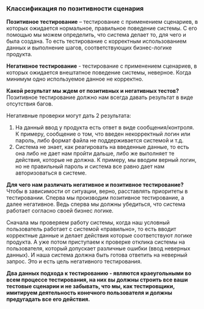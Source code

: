 ### Классификация по позитивности сценария

**Позитивное тестирование** – тестирование с применением сценариев, в которых ожидается нормальное, правильное поведение системы. С его помощью мы можем определить, что система делает то, для чего и была создана. То есть тестирование с корректным использованием данных и выполнение шагов, соответствующих бизнес-логике продукта.

**Негативное тестирование** - тестирование с применением сценариев, в которых ожидается внештатное поведение системы, неверное. Когда минимум одно используемое данное не корректно.

**Какой результат мы ждем от позитивных и негативных тестов?**
Позитивное тестирование должно нам всегда давать результат в виде отсутствия багов.

Негативные проверки могут дать 2 результата:
1. На данный ввод у продукта есть ответ в виде сообщения/контроля. К примеру, сообщение о том, что введен некорректный логин или пароль, либо формат файла не поддерживается системой и т.д.
2. Система не знает, как реагировать на введенные данные, то есть она либо не дает нам пройти дальше, либо же выполняет те действия, которые не должна. К примеру, мы вводим верный логин, но не правильный пароль и система все равно дает нам авторизоваться в системе.

**Для чего нам различать негативное и позитивное тестирование?**
Чтобы в зависимости от ситуации, верно, расставлять приоритеты в тестировании. Сперва мы производим позитивное тестирование, а далее негативное. Ведь сперва мы должны убедиться, что система работает согласно своей бизнес логике. 

Сначала мы проверяем работу системы, когда наш условный пользователь работает с системой «правильно», то есть вводит корректные данные и делает действия которые соответствуют логике продукта. А уже потом приступаем к проверке отклика системы на пользователя, который допускает различные ошибки (ввод неверных данных). И наша система должна быть готова ответить на неверный запрос. Это и есть цель негативного тестирования.

**Два данных подхода к тестированию - являются краеугольными во всем процессе тестирования, на них вы должны строить все ваши тестовые сценарии и не забывать, что мы, как тестировщики, имитируем деятельность конечного пользователя и должны предугадать все его действия.**
